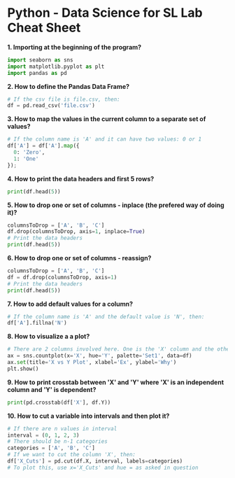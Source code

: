 # Python - Data Science for SL Lab Cheat Sheet

**1. Importing at the beginning of the program?**

```py
import seaborn as sns
import matplotlib.pyplot as plt
import pandas as pd
```

**2. How to define the Pandas Data Frame?**

```py
# If the csv file is file.csv, then:
df = pd.read_csv('file.csv')
```

**3. How to map the values in the current column to a separate set of values?**

```py
# If the column name is 'A' and it can have two values: 0 or 1
df['A'] = df['A'].map({
  0: 'Zero',
  1: 'One'
});
```

**4. How to print the data headers and first 5 rows?**

```py
print(df.head(5))
```

**5. How to drop one or set of columns - inplace (the prefered way of doing it)?**

```py
columnsToDrop = ['A', 'B', 'C']
df.drop(columnsToDrop, axis=1, inplace=True)
# Print the data headers
print(df.head(5))
```

**6. How to drop one or set of columns - reassign?**

```py
columnsToDrop = ['A', 'B', 'C']
df = df.drop(columnsToDrop, axis=1)
# Print the data headers
print(df.head(5))
```

**7. How to add default values for a column?**

```py
# If the column name is 'A' and the default value is 'N', then:
df['A'].fillna('N')
```

**8. How to visualize a a plot?**

```py
# There are 2 columns involved here. One is the 'X' column and the other is the 'Y' column.
ax = sns.countplot(x='X', hue='Y', palette='Set1', data=df)
ax.set(title='X vs Y Plot', xlabel='Ex', ylabel='Why')
plt.show()
```

**9. How to print crosstab between 'X' and 'Y' where 'X' is an independent column and 'Y' is dependent?**

```py
print(pd.crosstab(df['X'], df.Y))
```

**10. How to cut a variable into intervals and then plot it?**

```py
# If there are n values in interval
interval = (0, 1, 2, 3)
# There should be n-1 categories
categories = ['A', 'B', 'C']
# If we want to cut the column 'X', then:
df['X_Cuts'] = pd.cut(df.X, interval, labels=categories)
# To plot this, use x='X_Cuts' and hue = as asked in question
```

